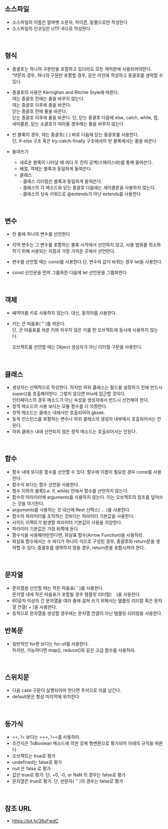 
##	소스파일
-	소스파일의 이름은 알파벳 소문자, 하이픈, 밑줄으로만 작성한다  
-	소스파일의 인코딩은 UTF-8으로 작성한다  

<br/>

##	형식  
- 	중괄호는 하나의 구문만을 포함하고 있더라도 모든 제어문에 사용되어야한다.    
*If문의 경우, 하나의 구문만 포함할 경우, 같은 라인에 작성하고 중괄호를 생략할 수 있다.  

* 중괄호의 사용은 Kernighan and Ritchie Style에 따른다.  
여는 중괄호 전에는 줄을 바꾸지 않는다.  
여는 중괄호 이후에 줄을 바꾼다.  
닫는 중괄호 전에 줄을 바꾼다.  
닫는 중괄호 이후에 줄을 바꾼다. 단, 닫는 중괄호 다음에 else, catch, while, 점, 세미콜론, 닫는 소괄호가 따라올 경우에는   줄을 바꾸지 않는다  

* 빈 블록의 경우, 여는 중괄호( { ) 바로 다음에 닫는 중괄호를 사용한다.  
단, if-else 구조 혹은 try-catch-finally 구조에서의 빈 블록에서는 줄을 바꾼다  

* 들여쓰기  
  - 새로운 블록이 나타날 때 마다 두 칸의 공백(스페이스바)를 통해 들여쓴다.  
  - 배열, 객체는 블록과 동일하게 들여쓴다.  
  - 클래스  
        - 클래스 리터럴은 블록과 동일하게 들여쓴다.  
        - 클래스의 각 메소드와 닫는 중괄호 다음에는 세미콜론을 사용하지 않는다.  
        - 클래스의 상속 키워드로 @extends가 아닌 extends를 사용한다  

<br/>

## 변수  
- 한 줄에 하나의 변수를 선언한다  
- 지역 변수는 그 변수를 포함하는 블록 시작에서 선언하지 않고, 사용 범위를 최소화하기 위해 사용되는 지점과 가장 가까운 곳에서 선언한다.  

- 변수를 선언할 때는 const를 사용한다.단, 변수의 값이 바뀌는 경우 let을 사용한다.  
- const 선언문을 먼저 그룹화한 다음에 let 선언문을 그룹화한다  

<br/>

## 객체  
- 예약어를 키로 사용하지 않는다. 대신, 동의어를 사용한다.  

- 키는 큰 따옴표( " )를 씌운다.  
단, 큰 따옴표를 씌운 키와 씌우지 않은 키를 한 오브젝트에 동시에 사용하지 않는다.  

	오브젝트를 선언할 때는 Object 생성자가 아닌 리터럴 구문을 사용한다.  

<br/>

##	클래스  
- 생성자는 선택적으로 작성한다. 하지만 하위 클래스는 필드를 설정하기 전에 반드시 super()를 호출해야한다. 그렇지 않으면 this에 접근할 것이다.  
인터페이스의 경우 메소드가 아닌 속성을 생성자에서 반드시 선언해야 한다.  
- 정적 메소드의 사용 보다는 모듈 함수를 더 지향한다.  
- 정적 메소드는 클래스 내에서만 호출되어야 gksek.  
- 동적 인스턴스를 포함하는 변수나 하위 클래스의 생성자 내부에서 호출되어서는 안된다.  
- 하위 클래스 내에 선언되지 않은 정적 메소드는 호출되어서는 안된다.  

<br/>

##	함수  
- 함수 내에 또다른 함수를 선언할 수 있다. 함수에 이름이 필요한 경우 const를 사용한다.  
- 함수식 보다는 함수 선언을 사용한다.  
- 함수 이외의 블록(i.e. if, while) 안에서 함수를 선언하지 않는다.  
- 함수의 마라미터에 arguments를 사용하지 않는다. 이는 오브젝트의 참조를 덮어쓰는 것을 야기한다.  
- arguments를 사용하는 것 대신에 Rest 신택스( ... )를 사용한다.  
- 함수의 파라미터를 조작하는 것보다는 파라미터 기본값을 사용한다.  
- 사이드 이펙트가 발생할 파라미터 기본값의 사용을 지양한다.  
- 파라미터 기본값은 가장 뒤쪽에 둔다.  
- 함수식을 사용해야만한다면, 화살표 함수(Arrow Function)을 사용하라.  
- 화살표 함수에서는 수 바디가 하나의 식으로 구성된 경우, 중괄호와 return문을 생략할 수 있다. 중괄호를 생략하지 않을 경우, return문을 포함시켜야 한다.  

<br/>

## 문자열  

- 문자열을 선언할 때는 작은 따옴표( ' )를 사용한다.  
문자열 내에 작은 따옴표가 포함될 경우 템플릿 리터럴( ` ` )을 사용한다.  
- 80글자 이상의 긴 문자열을 여러 줄에 걸쳐 쓰기 위해서는 템플릿 리터럴 혹은 문자열 연결( + )을 사용한다.  
- 동적으로 문자열을 생성할 경우에는 문자열 연결이 아닌 템플릿 리터럴을 사용한다.  

## 반복문  

- 일반적인 for문 보다는 for-of를 사용한다.  
하지만, 가능하다면 map(), reduce()와 같은 고급 함수를 사용하라.  

<br/>

## 스위치문  
- 다음 case 구문이 실행되어야 한다면 주석으로 이를 남긴다.  
- default문은 항상 마지막에 위치한다  

<br/>

##	등가식  

-	==, != 보다는 ===, !==를 사용하라.  
-	조건식은 ToBoolean 메소드에 의한 강제 형변환으로 평가되어 아래의 규칙을 따른다.  
-	오브젝트는 true로 평가  
-	undefined는 false로 평가  
-	null 은 false 로 평가  
-	값은 true로 평가. 단, +0, -0, or NaN 의 경우는 false로 평가  
-	문자열은 true로 평가. 단, 빈문자( '' )의 경우는 false로 평가  

<br/>

## 참조 URL
- https://bit.ly/38sFwdC  
